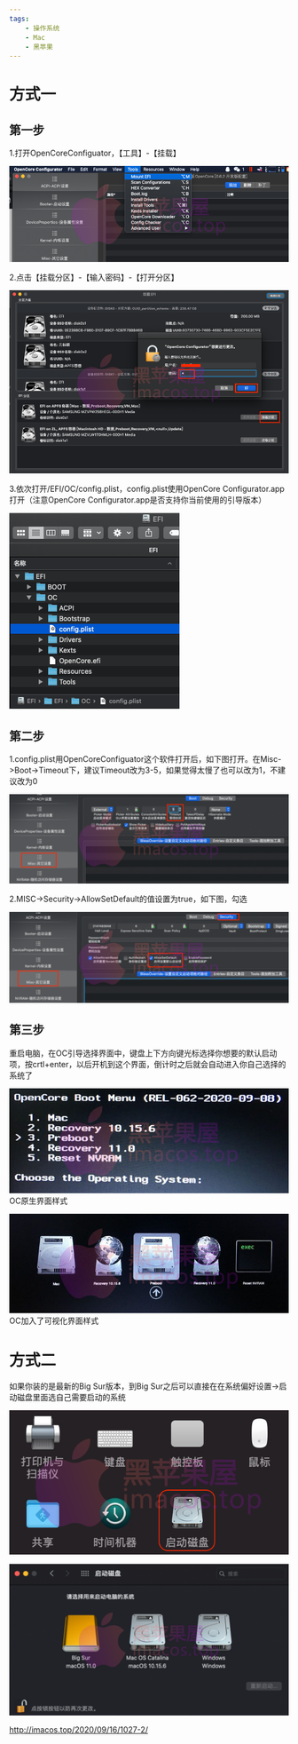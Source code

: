 ```yaml
---
tags:
    - 操作系统
    - Mac
    - 黑苹果
---
```


# 方式一

## 第一步

1.打开OpenCoreConfiguator，【工具】-【挂载】

![img](/img-post/开发/操作系统/Mac/黑苹果/OpenCore引导开机倒计时自动进入指定系统盘，修改默认启动项教程.assets/截屏2020-09-16-上午10.00.04.png)

2.点击【挂载分区】-【输入密码】-【打开分区】

![img](/img-post/开发/操作系统/Mac/黑苹果/OpenCore引导开机倒计时自动进入指定系统盘，修改默认启动项教程.assets/截屏2020-09-16-上午10.00.36.png)

3.依次打开/EFI/OC/config.plist，config.plist使用OpenCore Configurator.app打开（注意OpenCore Configurator.app是否支持你当前使用的引导版本）

![img](/img-post/开发/操作系统/Mac/黑苹果/OpenCore引导开机倒计时自动进入指定系统盘，修改默认启动项教程.assets/截屏2020-09-16-上午10.05.42.png)

## 第二步

1.config.plist用OpenCoreConfiguator这个软件打开后，如下图打开。在Misc->Boot->Timeout下，建议Timeout改为3-5，如果觉得太慢了也可以改为1，不建议改为0

![img](/img-post/开发/操作系统/Mac/黑苹果/OpenCore引导开机倒计时自动进入指定系统盘，修改默认启动项教程.assets/截屏2020-09-16-上午10.09.52-1024x326.png)

2.MISC->Security->AllowSetDefault的值设置为true，如下图，勾选

![img](/img-post/开发/操作系统/Mac/黑苹果/OpenCore引导开机倒计时自动进入指定系统盘，修改默认启动项教程.assets/截屏2020-09-16-上午10.14.14-1024x334.png)

## 第三步

重启电脑，在OC引导选择界面中，键盘上下方向键光标选择你想要的默认启动项，按crtl+enter，以后开机到这个界面，倒计时之后就会自动进入你自己选择的系统了

![img](/img-post/开发/操作系统/Mac/黑苹果/OpenCore引导开机倒计时自动进入指定系统盘，修改默认启动项教程.assets/IMG_2920.jpg)OC原生界面样式

![img](/img-post/开发/操作系统/Mac/黑苹果/OpenCore引导开机倒计时自动进入指定系统盘，修改默认启动项教程.assets/gui2925.jpg)OC加入了可视化界面样式

# 方式二

如果你装的是最新的Big Sur版本，到Big Sur之后可以直接在在系统偏好设置->启动磁盘里面选自己需要启动的系统

![img](/img-post/开发/操作系统/Mac/黑苹果/OpenCore引导开机倒计时自动进入指定系统盘，修改默认启动项教程.assets/截屏2020-09-16-上午9.54.20.png)

![img](/img-post/开发/操作系统/Mac/黑苹果/OpenCore引导开机倒计时自动进入指定系统盘，修改默认启动项教程.assets/截屏2020-09-16-上午9.53.14-1024x554.png)



http://imacos.top/2020/09/16/1027-2/